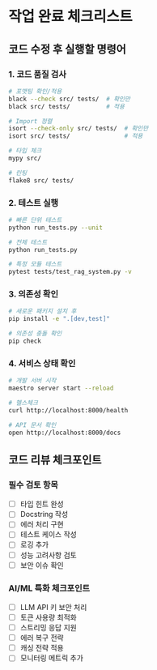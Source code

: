 # 작업 완료 체크리스트

## 코드 수정 후 실행할 명령어

### 1. 코드 품질 검사
```bash
# 포맷팅 확인/적용
black --check src/ tests/  # 확인만
black src/ tests/          # 적용

# Import 정렬
isort --check-only src/ tests/  # 확인만
isort src/ tests/               # 적용

# 타입 체크
mypy src/

# 린팅
flake8 src/ tests/
```

### 2. 테스트 실행
```bash
# 빠른 단위 테스트
python run_tests.py --unit

# 전체 테스트
python run_tests.py

# 특정 모듈 테스트
pytest tests/test_rag_system.py -v
```

### 3. 의존성 확인
```bash
# 새로운 패키지 설치 후
pip install -e ".[dev,test]"

# 의존성 충돌 확인
pip check
```

### 4. 서비스 상태 확인
```bash
# 개발 서버 시작
maestro server start --reload

# 헬스체크
curl http://localhost:8000/health

# API 문서 확인
open http://localhost:8000/docs
```

## 코드 리뷰 체크포인트

### 필수 검토 항목
- [ ] 타입 힌트 완성
- [ ] Docstring 작성
- [ ] 에러 처리 구현
- [ ] 테스트 케이스 작성
- [ ] 로깅 추가
- [ ] 성능 고려사항 검토
- [ ] 보안 이슈 확인

### AI/ML 특화 체크포인트
- [ ] LLM API 키 보안 처리
- [ ] 토큰 사용량 최적화
- [ ] 스트리밍 응답 지원
- [ ] 에러 복구 전략
- [ ] 캐싱 전략 적용
- [ ] 모니터링 메트릭 추가